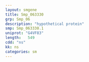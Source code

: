 ```yaml
---
layout: smgene
title: Smp_063330
grp: Smp_06
description: "hypothetical protein"
smp: Smp_063330.1
uniprot: "G4VF83"
length:   549
cdd: "ns"
kk: ns
categories: sm
---
```

